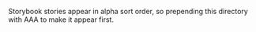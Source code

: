 Storybook stories appear in alpha sort order, so prepending this directory with
AAA to make it appear first.
